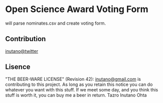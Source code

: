# Open Science Award Voting Form

will parse nominates.csv and create voting form.

## Contribution

[inutano@twitter](http://twitter.com/inutano)

## Lisence

"THE BEER-WARE LICENSE" (Revision 42): [inutano@gmail.com](mailto:inutano@gmail.com) is contributing to this project. As long as you retain this notice you can do whatever you want with this stuff. If we meet some day, and you think this stuff is worth it, you can buy me a beer in return. Tazro Inutano Ohta
